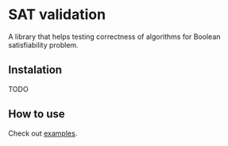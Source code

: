 # SAT validation

A library that helps testing correctness of algorithms for Boolean satisfiability problem.

## Instalation
TODO

## How to use
Check out [examples](https://github.com/wanatpj/3-SAT/tree/main/examples).
